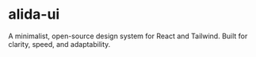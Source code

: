 # alida-ui
A minimalist, open-source design system for React and Tailwind. Built for clarity, speed, and adaptability.
